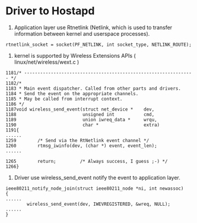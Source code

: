 # Driver to Hostapd #

  1. Application layer use Rtnetlink (Netlink, which is used to transfer information between kernel and userspace processes).

```
rtnetlink_socket = socket(PF_NETLINK, int socket_type, NETLINK_ROUTE); 
```

  1. kernel is supported by Wireless Extensions APIs ( linux/net/wireless/wext.c )

```
1181/* ---------------------------------------------------------------- */
1182/*
1183 * Main event dispatcher. Called from other parts and drivers.
1184 * Send the event on the appropriate channels.
1185 * May be called from interrupt context.
1186 */
1187void wireless_send_event(struct net_device *    dev,
1188                         unsigned int           cmd,
1189                         union iwreq_data *     wrqu,
1190                         char *                 extra)
1191{
......
1259        /* Send via the RtNetlink event channel */
1260        rtmsg_iwinfo(dev, (char *) event, event_len);
......

1265        return;         /* Always success, I guess ;-) */
1266}
```

  1. Driver use wireless\_send\_event notify the event to application layer.

```
ieee80211_notify_node_join(struct ieee80211_node *ni, int newassoc)
{
......
		wireless_send_event(dev, IWEVREGISTERED, &wreq, NULL);
......
}
```